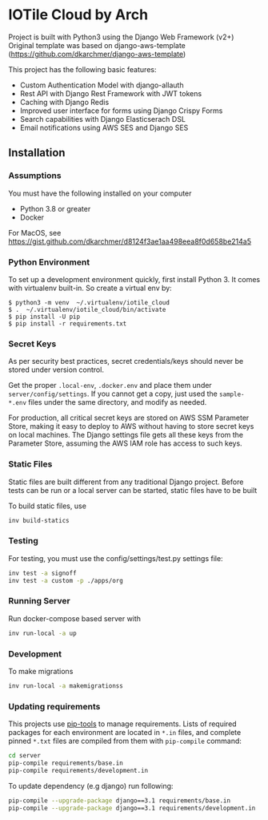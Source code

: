 

# IOTile Cloud by Arch

Project is built with Python3 using the Django Web Framework (v2+)
Original template was based on django-aws-template (https://github.com/dkarchmer/django-aws-template)

This project has the following basic features:

* Custom Authentication Model with django-allauth
* Rest API with Django Rest Framework with JWT tokens
* Caching with Django Redis
* Improved user interface for forms using Django Crispy Forms
* Search capabilities with Django Elasticserach DSL
* Email notifications using AWS SES and Django SES

## Installation

### Assumptions

You must have the following installed on your computer

* Python 3.8 or greater
* Docker

For MacOS, see https://gist.github.com/dkarchmer/d8124f3ae1aa498eea8f0d658be214a5

### Python Environment

To set up a development environment quickly, first install Python 3. It comes with virtualenv built-in. So create a virtual env by:

```
$ python3 -m venv  ~/.virtualenv/iotile_cloud
$ .  ~/.virtualenv/iotile_cloud/bin/activate
$ pip install -U pip
$ pip install -r requirements.txt
```

### Secret Keys

As per security best practices, secret credentials/keys should never be stored under version control.

Get the proper `.local-env`, `.docker.env` and place them under `server/config/settings`.
If you cannot get a copy, just used the `sample-*.env` files under the same directory, and modify as needed.

For production, all critical secret keys are stored on AWS SSM Parameter Store, making it 
easy to deploy to AWS without having to store secret keys on local machines. The Django 
settings file gets all these keys from the Parameter Store, assuming the AWS IAM role
has access to such keys.

### Static Files

Static files are built different from any traditional Django project. Before tests can be run
or a local server can be started, static files have to be built

To build static files, use

```bash
inv build-statics
```

### Testing

For testing, you must use the config/settings/test.py settings file:

```bash
inv test -a signoff
inv test -a custom -p ./apps/org
```

### Running Server

Run docker-compose based server with

```bash
inv run-local -a up
```

### Development

To make migrations

```bash
inv run-local -a makemigrationss
```

### Updating requirements

This projects use [pip-tools](https://github.com/jazzband/pip-tools) to manage requirements. 
Lists of required packages for each environment are located in `*.in` files, and complete pinned 
`*.txt` files are compiled from them with `pip-compile` command:

```bash
cd server 
pip-compile requirements/base.in
pip-compile requirements/development.in
```

To update dependency (e.g django) run following:

```bash
pip-compile --upgrade-package django==3.1 requirements/base.in
pip-compile --upgrade-package django==3.1 requirements/development.in
```
